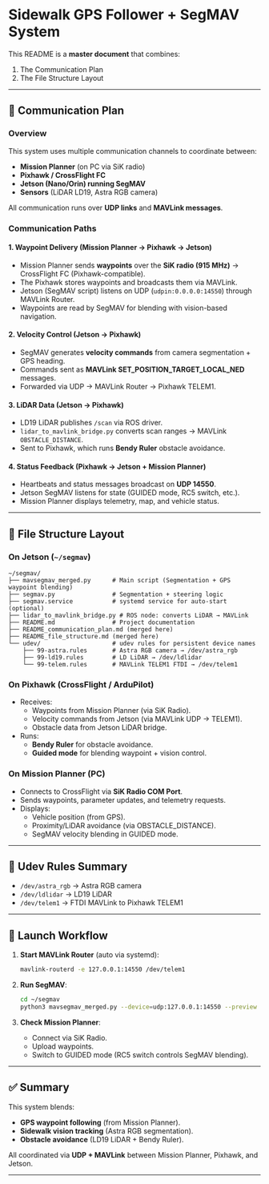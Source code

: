 
# Sidewalk GPS Follower + SegMAV System

This README is a **master document** that combines:
1. The Communication Plan
2. The File Structure Layout

---

## 📡 Communication Plan

### Overview
This system uses multiple communication channels to coordinate between:
- **Mission Planner** (on PC via SiK radio)
- **Pixhawk / CrossFlight FC**
- **Jetson (Nano/Orin) running SegMAV**
- **Sensors** (LiDAR LD19, Astra RGB camera)

All communication runs over **UDP links** and **MAVLink messages**.

### Communication Paths

#### 1. Waypoint Delivery (Mission Planner → Pixhawk → Jetson)
- Mission Planner sends **waypoints** over the **SiK radio (915 MHz)** → CrossFlight FC (Pixhawk-compatible).
- The Pixhawk stores waypoints and broadcasts them via MAVLink.
- Jetson (SegMAV script) listens on UDP (`udpin:0.0.0.0:14550`) through MAVLink Router.
- Waypoints are read by SegMAV for blending with vision-based navigation.

#### 2. Velocity Control (Jetson → Pixhawk)
- SegMAV generates **velocity commands** from camera segmentation + GPS heading.
- Commands sent as **MAVLink SET_POSITION_TARGET_LOCAL_NED** messages.
- Forwarded via UDP → MAVLink Router → Pixhawk TELEM1.

#### 3. LiDAR Data (Jetson → Pixhawk)
- LD19 LiDAR publishes `/scan` via ROS driver.
- `lidar_to_mavlink_bridge.py` converts scan ranges → MAVLink `OBSTACLE_DISTANCE`.
- Sent to Pixhawk, which runs **Bendy Ruler** obstacle avoidance.

#### 4. Status Feedback (Pixhawk → Jetson + Mission Planner)
- Heartbeats and status messages broadcast on **UDP 14550**.
- Jetson SegMAV listens for state (GUIDED mode, RC5 switch, etc.).
- Mission Planner displays telemetry, map, and vehicle status.

---

## 📂 File Structure Layout

### On Jetson (`~/segmav`)
```
~/segmav/
├── mavsegmav_merged.py      # Main script (Segmentation + GPS waypoint blending)
├── segmav.py                # Segmentation + steering logic
├── segmav.service           # systemd service for auto-start (optional)
├── lidar_to_mavlink_bridge.py # ROS node: converts LiDAR → MAVLink
├── README.md                # Project documentation
├── README_communication_plan.md (merged here)
├── README_file_structure.md (merged here)
└── udev/                    # udev rules for persistent device names
    ├── 99-astra.rules       # Astra RGB camera → /dev/astra_rgb
    ├── 99-ld19.rules        # LD LiDAR → /dev/ldlidar
    └── 99-telem.rules       # MAVLink TELEM1 FTDI → /dev/telem1
```

### On Pixhawk (CrossFlight / ArduPilot)
- Receives:
  - Waypoints from Mission Planner (via SiK Radio).
  - Velocity commands from Jetson (via MAVLink UDP → TELEM1).
  - Obstacle data from Jetson LiDAR bridge.
- Runs:
  - **Bendy Ruler** for obstacle avoidance.
  - **Guided mode** for blending waypoint + vision control.

### On Mission Planner (PC)
- Connects to CrossFlight via **SiK Radio COM Port**.
- Sends waypoints, parameter updates, and telemetry requests.
- Displays:
  - Vehicle position (from GPS).
  - Proximity/LiDAR avoidance (via OBSTACLE_DISTANCE).
  - SegMAV velocity blending in GUIDED mode.

---

## 🔑 Udev Rules Summary
- `/dev/astra_rgb` → Astra RGB camera
- `/dev/ldlidar`   → LD19 LiDAR
- `/dev/telem1`    → FTDI MAVLink to Pixhawk TELEM1

---

## 🚀 Launch Workflow

1. **Start MAVLink Router** (auto via systemd):
   ```bash
   mavlink-routerd -e 127.0.0.1:14550 /dev/telem1
   ```

2. **Run SegMAV**:
   ```bash
   cd ~/segmav
   python3 mavsegmav_merged.py --device=udp:127.0.0.1:14550 --preview
   ```

3. **Check Mission Planner**:
   - Connect via SiK Radio.
   - Upload waypoints.
   - Switch to GUIDED mode (RC5 switch controls SegMAV blending).

---

## ✅ Summary
This system blends:
- **GPS waypoint following** (from Mission Planner).
- **Sidewalk vision tracking** (Astra RGB segmentation).
- **Obstacle avoidance** (LD19 LiDAR + Bendy Ruler).

All coordinated via **UDP + MAVLink** between Mission Planner, Pixhawk, and Jetson.

---

